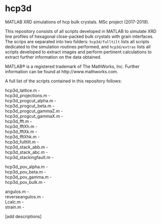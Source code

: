 <h1>hcp3d</h1>
<p>MATLAB XRD simulations of hcp bulk crystals. MSc project (2017-2019).</p>

<p>This repository consists of all scripts developed in MATLAB to simulate XRD line profiles of hexagonal close-packed bulk crystals with grain interfaces. The scrips are separated into two folders: <code>hcp3d/fulltilt</code> lists all scripts dedicated to the simulation routines performed, and <code>hcp3d/extras</code> lists all scripts developed to extract images and perform pertinent calculations to extract further information on the data obtained.</p>

<p>MATLAB® is a registered trademark of The MathWorks, Inc. Further information can be found at http://www.mathworks.com.</p>

A full list of the scripts contained in this repository follows:

hcp3d_lattice.m -  
hcp3d_projections.m -  
hcp3d_progcut_alpha.m -  
hcp3d_progcut_beta.m -  
hcp3d_progcut_gammaZ.m -  
hcp3d_progcut_gammaX.m -  
hcp3d_fft.m -  
hcp3d_fftXh.m -  
hcp3d_fftXk.m -  
hcp3d_fftXhk.m -  
hcp3d_fulltilt.m -  
hcp3d_stack_abb.m -  
hcp3d_stack_abc.m -  
hcp3d_stackingfault.m -  

hcp3d_pov_alpha.m -  
hcp3d_pov_beta.m -  
hcp3d_pov_gamma.m -  
hcp3d_pov_bulk.m -  

angulos.m -  
reverseangulos.m -  
Lcalc.m -  
strain.m -  

[add descriptions]
